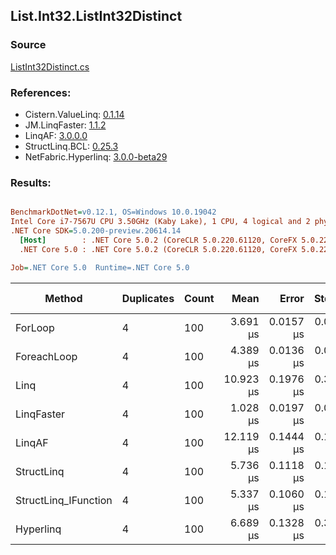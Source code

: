﻿## List.Int32.ListInt32Distinct

### Source
[ListInt32Distinct.cs](../LinqBenchmarks/List/Int32/ListInt32Distinct.cs)

### References:
- Cistern.ValueLinq: [0.1.14](https://www.nuget.org/packages/Cistern.ValueLinq/0.1.14)
- JM.LinqFaster: [1.1.2](https://www.nuget.org/packages/JM.LinqFaster/1.1.2)
- LinqAF: [3.0.0.0](https://www.nuget.org/packages/LinqAF/3.0.0.0)
- StructLinq.BCL: [0.25.3](https://www.nuget.org/packages/StructLinq.BCL/0.25.3)
- NetFabric.Hyperlinq: [3.0.0-beta29](https://www.nuget.org/packages/NetFabric.Hyperlinq/3.0.0-beta29)

### Results:
``` ini

BenchmarkDotNet=v0.12.1, OS=Windows 10.0.19042
Intel Core i7-7567U CPU 3.50GHz (Kaby Lake), 1 CPU, 4 logical and 2 physical cores
.NET Core SDK=5.0.200-preview.20614.14
  [Host]        : .NET Core 5.0.2 (CoreCLR 5.0.220.61120, CoreFX 5.0.220.61120), X64 RyuJIT
  .NET Core 5.0 : .NET Core 5.0.2 (CoreCLR 5.0.220.61120, CoreFX 5.0.220.61120), X64 RyuJIT

Job=.NET Core 5.0  Runtime=.NET Core 5.0  

```
|               Method | Duplicates | Count |      Mean |     Error |    StdDev | Ratio | RatioSD |  Gen 0 | Gen 1 | Gen 2 | Allocated |
|--------------------- |----------- |------ |----------:|----------:|----------:|------:|--------:|-------:|------:|------:|----------:|
|              ForLoop |          4 |   100 |  3.691 μs | 0.0157 μs | 0.0131 μs |  1.00 |    0.00 | 2.8687 |     - |     - |    6008 B |
|          ForeachLoop |          4 |   100 |  4.389 μs | 0.0136 μs | 0.0120 μs |  1.19 |    0.01 | 2.8687 |     - |     - |    6008 B |
|                 Linq |          4 |   100 | 10.923 μs | 0.1976 μs | 0.3077 μs |  2.98 |    0.08 | 2.0599 |     - |     - |    4320 B |
|           LinqFaster |          4 |   100 |  1.028 μs | 0.0197 μs | 0.0295 μs |  0.27 |    0.01 |      - |     - |     - |         - |
|               LinqAF |          4 |   100 | 12.119 μs | 0.1444 μs | 0.1350 μs |  3.28 |    0.04 | 5.9204 |     - |     - |   12400 B |
|           StructLinq |          4 |   100 |  5.736 μs | 0.1118 μs | 0.1567 μs |  1.55 |    0.05 | 0.0153 |     - |     - |      32 B |
| StructLinq_IFunction |          4 |   100 |  5.337 μs | 0.1060 μs | 0.1885 μs |  1.45 |    0.04 |      - |     - |     - |         - |
|            Hyperlinq |          4 |   100 |  6.689 μs | 0.1328 μs | 0.3079 μs |  1.78 |    0.06 |      - |     - |     - |         - |
